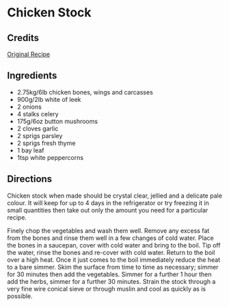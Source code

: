 # Chicken Stock 

## Credits

[Original Recipe](http://www.therepertoire.com/sauces/stockchicken.htm "http://www.therepertoire.com/sauces/stockchicken.htm")

## Ingredients

- 2.75kg/6lb chicken bones, wings and carcasses
- 900g/2lb white of leek
- 2 onions
- 4 stalks celery
- 175g/6oz button mushrooms
- 2 cloves garlic
- 2 sprigs parsley
- 2 sprigs fresh thyme
- 1 bay leaf
- 1tsp white peppercorns

## Directions

Chicken stock when made should be crystal clear, jellied and a delicate pale colour. It will keep for up to 4 days in the refrigerator or try freezing it in small quantities then take out only the amount you need for a particular recipe.   
  
 Finely chop the vegetables and wash them well. Remove any excess fat from the bones and rinse them well in a few changes of cold water. Place the bones in a saucepan, cover with cold water and bring to the boil. Tip off the water, rinse the bones and re-cover with cold water. Return to the boil over a high heat. Once it just comes to the boil immediately reduce the heat to a bare simmer. Skim the surface from time to time as necessary; simmer for 30 minutes then add the vegetables. Simmer for a further 1 hour then add the herbs, simmer for a further 30 minutes. Strain the stock through a very fine wire conical sieve or through muslin and cool as quickly as is possible.

